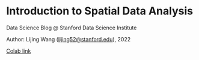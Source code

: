 # Introduction to Spatial Data Analysis

Data Science Blog @ Stanford Data Science Institute

Author: Lijing Wang (lijing52@stanford.edu), 2022

[Colab link](https://colab.research.google.com/drive/1UV6ytqSUHn-sIq-P3sxcFgXM3DE6euqh?usp=sharing)

